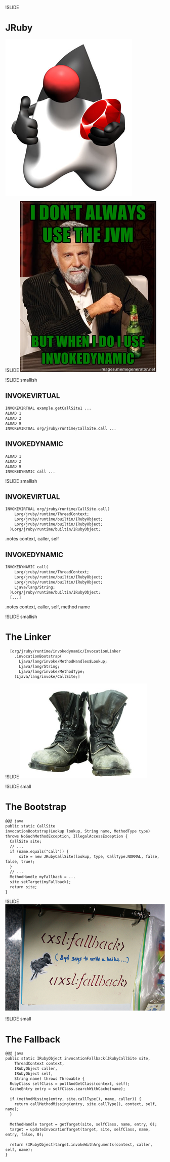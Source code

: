 !SLIDE
# JRuby
![JRuby](jruby.jpg)

!SLIDE
![indy](indy.jpg)

!SLIDE smallish

## INVOKEVIRTUAL

    INVOKEVIRTUAL example.getCallSite1 ...
    ALOAD 1
    ALOAD 2
    ALOAD 9
    INVOKEVIRTUAL org/jruby/runtime/CallSite.call ...

## INVOKEDYNAMIC

    ALOAD 1
    ALOAD 2
    ALOAD 9
    INVOKEDYNAMIC call ...

!SLIDE smallish

## INVOKEVIRTUAL

    INVOKEVIRTUAL org/jruby/runtime/CallSite.call(
        Lorg/jruby/runtime/ThreadContext;
        Lorg/jruby/runtime/builtin/IRubyObject;
        Lorg/jruby/runtime/builtin/IRubyObject;
      )Lorg/jruby/runtime/builtin/IRubyObject;

.notes context, caller, self

## INVOKEDYNAMIC

    INVOKEDYNAMIC call(
        Lorg/jruby/runtime/ThreadContext;
        Lorg/jruby/runtime/builtin/IRubyObject;
        Lorg/jruby/runtime/builtin/IRubyObject;
        Ljava/lang/String;
      )Lorg/jruby/runtime/builtin/IRubyObject;
      [...]

.notes context, caller, self, method name

!SLIDE smallish

# The Linker

      [org/jruby/runtime/invokedynamic/InvocationLinker
        .invocationBootstrap(
          Ljava/lang/invoke/MethodHandles$Lookup;
          Ljava/lang/String;
          Ljava/lang/invoke/MethodType;
        )Ljava/lang/invoke/CallSite;]

!SLIDE
![bootstrap](bootstrapping.jpg)

!SLIDE small

# The Bootstrap

    @@@ java
    public static CallSite
    invocationBootstrap(Lookup lookup, String name, MethodType type)
    throws NoSuchMethodException, IllegalAccessException {
      CallSite site;
      // ...
      if (name.equals("call")) {
          site = new JRubyCallSite(lookup, type, CallType.NORMAL, false, false, true);
      }
      // ...
      MethodHandle myFallback = ...
      site.setTarget(myFallback);
      return site;
    }

!SLIDE
![fallback](fallback.jpg)

!SLIDE small

# The Fallback

    @@@ java
    public static IRubyObject invocationFallback(JRubyCallSite site, 
        ThreadContext context,
        IRubyObject caller,
        IRubyObject self,
        String name) throws Throwable {
      RubyClass selfClass = pollAndGetClass(context, self);
      CacheEntry entry = selfClass.searchWithCache(name);
      
      if (methodMissing(entry, site.callType(), name, caller)) {
        return callMethodMissing(entry, site.callType(), context, self, name);
      }
      
      MethodHandle target = getTarget(site, selfClass, name, entry, 0);
      target = updateInvocationTarget(target, site, selfClass, name, entry, false, 0);

      return (IRubyObject)target.invokeWithArguments(context, caller, self, name);
    }